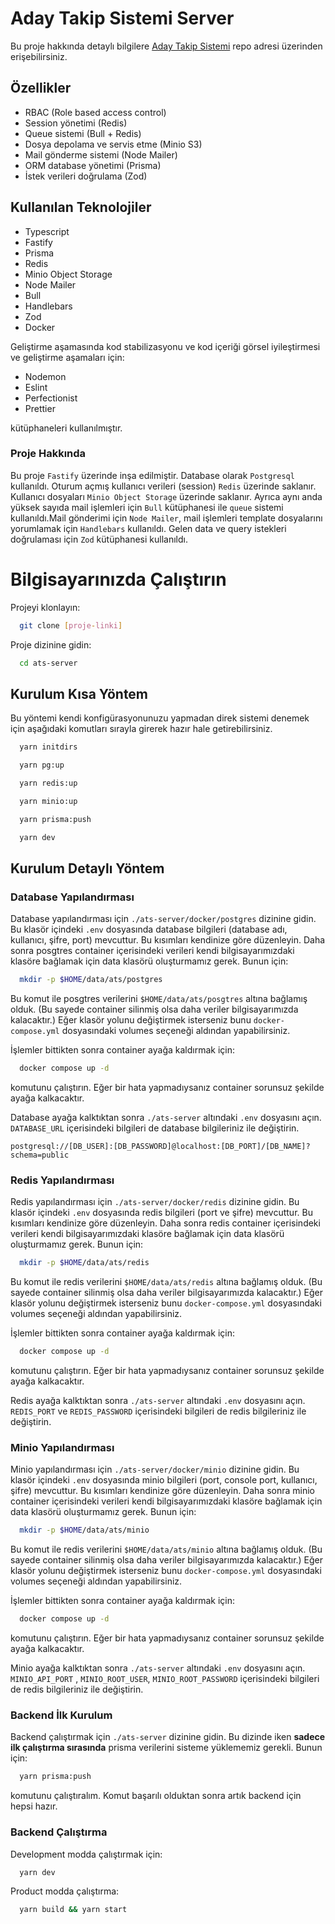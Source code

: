 # Aday Takip Sistemi Server

Bu proje hakkında detaylı bilgilere [Aday Takip Sistemi](https://github.com/Fatihkrty/aday-takip-sistemi) repo adresi üzerinden erişebilirsiniz.

## Özellikler

- RBAC (Role based access control)
- Session yönetimi (Redis)
- Queue sistemi (Bull + Redis)
- Dosya depolama ve servis etme (Minio S3)
- Mail gönderme sistemi (Node Mailer)
- ORM database yönetimi (Prisma)
- İstek verileri doğrulama (Zod)

## Kullanılan Teknolojiler

- Typescript
- Fastify
- Prisma
- Redis
- Minio Object Storage
- Node Mailer
- Bull
- Handlebars
- Zod
- Docker

Geliştirme aşamasında kod stabilizasyonu ve kod içeriği görsel iyileştirmesi ve geliştirme aşamaları için:

- Nodemon
- Eslint
- Perfectionist
- Prettier

kütüphaneleri kullanılmıştır.

### Proje Hakkında

Bu proje `Fastify` üzerinde inşa edilmiştir. Database olarak `Postgresql` kullanıldı. Oturum açmış kullanıcı verileri (session) `Redis` üzerinde saklanır. Kullanıcı dosyaları `Minio Object Storage` üzerinde saklanır. Ayrıca aynı anda yüksek sayıda mail işlemleri için `Bull` kütüphanesi ile `queue` sistemi kullanıldı.Mail gönderimi için `Node Mailer`, mail işlemleri template dosyalarını yorumlamak için `Handlebars` kullanıldı. Gelen data ve query istekleri doğrulaması için `Zod` kütüphanesi kullanıldı.

# Bilgisayarınızda Çalıştırın

Projeyi klonlayın:

```bash
  git clone [proje-linki]
```

Proje dizinine gidin:

```bash
  cd ats-server
```

## Kurulum Kısa Yöntem

Bu yöntemi kendi konfigürasyonunuzu yapmadan direk sistemi denemek için aşağıdaki komutları sırayla girerek hazır hale getirebilirsiniz.

```bash
  yarn initdirs
```

```bash
  yarn pg:up
```

```bash
  yarn redis:up
```

```bash
  yarn minio:up
```

```bash
  yarn prisma:push
```

```bash
  yarn dev
```

## Kurulum Detaylı Yöntem

### Database Yapılandırması

Database yapılandırması için `./ats-server/docker/postgres` dizinine gidin. Bu klasör içindeki `.env` dosyasında database bilgileri (database adı, kullanıcı, şifre, port) mevcuttur. Bu kısımları kendinize göre düzenleyin. Daha sonra posgtres container içerisindeki verileri kendi bilgisayarımızdaki klasöre bağlamak için data klasörü oluşturmamız gerek. Bunun için:

```bash
  mkdir -p $HOME/data/ats/postgres
```

Bu komut ile posgtres verilerini `$HOME/data/ats/posgtres` altına bağlamış olduk. (Bu sayede container silinmiş olsa daha veriler bilgisayarımızda kalacaktır.) Eğer klasör yolunu değiştirmek isterseniz bunu `docker-compose.yml` dosyasındaki volumes seçeneği aldından yapabilirsiniz.

İşlemler bittikten sonra container ayağa kaldırmak için:

```bash
  docker compose up -d
```

komutunu çalıştırın. Eğer bir hata yapmadıysanız container sorunsuz şekilde ayağa kalkacaktır.

Database ayağa kalktıktan sonra `./ats-server` altındaki `.env` dosyasını açın. `DATABASE_URL` içerisindeki bilgileri de database bilgileriniz ile değiştirin.

`postgresql://[DB_USER]:[DB_PASSWORD]@localhost:[DB_PORT]/[DB_NAME]?schema=public`

### Redis Yapılandırması

Redis yapılandırması için `./ats-server/docker/redis` dizinine gidin. Bu klasör içindeki `.env` dosyasında redis bilgileri (port ve şifre) mevcuttur. Bu kısımları kendinize göre düzenleyin. Daha sonra redis container içerisindeki verileri kendi bilgisayarımızdaki klasöre bağlamak için data klasörü oluşturmamız gerek. Bunun için:

```bash
  mkdir -p $HOME/data/ats/redis
```

Bu komut ile redis verilerini `$HOME/data/ats/redis` altına bağlamış olduk. (Bu sayede container silinmiş olsa daha veriler bilgisayarımızda kalacaktır.) Eğer klasör yolunu değiştirmek isterseniz bunu `docker-compose.yml` dosyasındaki volumes seçeneği aldından yapabilirsiniz.

İşlemler bittikten sonra container ayağa kaldırmak için:

```bash
  docker compose up -d
```

komutunu çalıştırın. Eğer bir hata yapmadıysanız container sorunsuz şekilde ayağa kalkacaktır.

Redis ayağa kalktıktan sonra `./ats-server` altındaki `.env` dosyasını açın. `REDIS_PORT` ve `REDIS_PASSWORD` içerisindeki bilgileri de redis bilgileriniz ile değiştirin.

### Minio Yapılandırması

Minio yapılandırması için `./ats-server/docker/minio` dizinine gidin. Bu klasör içindeki `.env` dosyasında minio bilgileri (port, console port, kullanıcı, şifre) mevcuttur. Bu kısımları kendinize göre düzenleyin. Daha sonra minio container içerisindeki verileri kendi bilgisayarımızdaki klasöre bağlamak için data klasörü oluşturmamız gerek. Bunun için:

```bash
  mkdir -p $HOME/data/ats/minio
```

Bu komut ile redis verilerini `$HOME/data/ats/minio` altına bağlamış olduk. (Bu sayede container silinmiş olsa daha veriler bilgisayarımızda kalacaktır.) Eğer klasör yolunu değiştirmek isterseniz bunu `docker-compose.yml` dosyasındaki volumes seçeneği aldından yapabilirsiniz.

İşlemler bittikten sonra container ayağa kaldırmak için:

```bash
  docker compose up -d
```

komutunu çalıştırın. Eğer bir hata yapmadıysanız container sorunsuz şekilde ayağa kalkacaktır.

Minio ayağa kalktıktan sonra `./ats-server` altındaki `.env` dosyasını açın. `MINIO_API_PORT` , `MINIO_ROOT_USER`, `MINIO_ROOT_PASSWORD` içerisindeki bilgileri de redis bilgileriniz ile değiştirin.

### Backend İlk Kurulum

Backend çalıştırmak için `./ats-server` dizinine gidin. Bu dizinde iken <strong>sadece ilk çalıştırma sırasında</strong> prisma verilerini sisteme yüklememiz gerekli. Bunun için:

```bash
  yarn prisma:push
```

komutunu çalıştıralım. Komut başarılı olduktan sonra artık backend için hepsi hazır.

### Backend Çalıştırma

Development modda çalıştırmak için:

```bash
  yarn dev
```

Product modda çalıştırma:

```bash
  yarn build && yarn start
```
